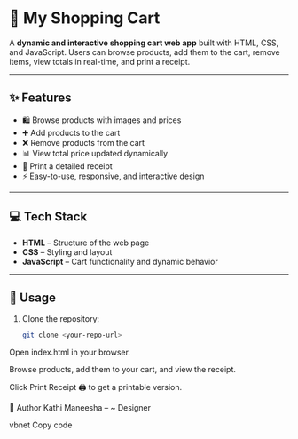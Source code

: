# 🛒 My Shopping Cart

A **dynamic and interactive shopping cart web app** built with HTML, CSS, and JavaScript. Users can browse products, add them to the cart, remove items, view totals in real-time, and print a receipt.

---

## ✨ Features

- 🛍️ Browse products with images and prices  
- ➕ Add products to the cart  
- ❌ Remove products from the cart  
- 📊 View total price updated dynamically  
- 🧾 Print a detailed receipt  
- ⚡ Easy-to-use, responsive, and interactive design  

---

## 💻 Tech Stack

- **HTML** – Structure of the web page  
- **CSS** – Styling and layout  
- **JavaScript** – Cart functionality and dynamic behavior  

---

## 🚀 Usage

1. Clone the repository:  
   ```bash
   git clone <your-repo-url>
Open index.html in your browser.

Browse products, add them to your cart, and view the receipt.

Click Print Receipt 🖨️ to get a printable version.

🎨 Author
Kathi Maneesha – ~ Designer

vbnet
Copy code
